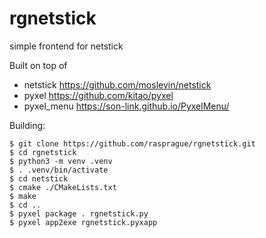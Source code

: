# rgnetstick
simple frontend for netstick

Built on top of
- netstick https://github.com/moslevin/netstick
- pyxel https://github.com/kitao/pyxel
- pyxel_menu https://son-link.github.io/PyxelMenu/

Building:
```
$ git clone https://github.com/rasprague/rgnetstick.git
$ cd rgnetstick
$ python3 -m venv .venv
$ . .venv/bin/activate
$ cd netstick
$ cmake ./CMakeLists.txt
$ make
$ cd ..
$ pyxel package . rgnetstick.py
$ pyxel app2exe rgnetstick.pyxapp
```
